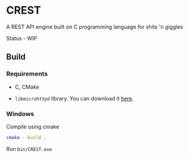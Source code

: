 # CREST

A REST API engine built on C programming language for shits 'n giggles

Status - WIP

## Build

### Requirements

* C, CMake

* ```libmicrohttpd``` library. You can download it [here](https://www.gnu.org/software/libmicrohttpd/).

### Windows

Compile using cmake

```sh
cmake --build .
```

Run ```bin/CREST.exe```
